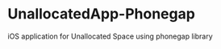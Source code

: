 UnallocatedApp-Phonegap
=======================

iOS application for Unallocated Space using phonegap library
